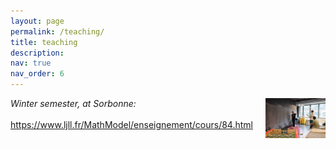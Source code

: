 ```yaml
---
layout: page
permalink: /teaching/
title: teaching
description: 
nav: true
nav_order: 6
---
```


<div style="display: flex; align-items: flex-start;">
  <!-- Left section for the content -->
  <div style="flex: 1;">
    <i>Winter semester, at Sorbonne:</i><br><br>
    <a href="https://www.ljll.fr/MathModel/enseignement/cours/84.html" target="_blank">
      https://www.ljll.fr/MathModel/enseignement/cours/84.html
    </a>
  </div>

  <!-- Right section for the image -->
  <div style="max-width: 250px; margin-left: 20px;">
    <img src="/assets/img/blackboard.jpg" alt="blackboard" style="width: 100%; height: auto;" 
         onmouseover="this.src='/assets/img/blackboard-2.jpg'" 
         onmouseout="this.src='/assets/img/blackboard.jpg'">
  </div>
</div>



